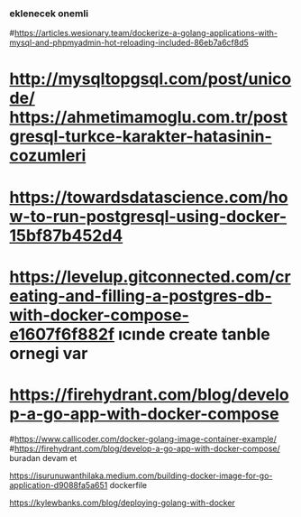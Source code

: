 
### eklenecek onemli 

#https://articles.wesionary.team/dockerize-a-golang-applications-with-mysql-and-phpmyadmin-hot-reloading-included-86eb7a6cf8d5
# http://mysqltopgsql.com/post/unicode/   https://ahmetimamoglu.com.tr/postgresql-turkce-karakter-hatasinin-cozumleri
# https://towardsdatascience.com/how-to-run-postgresql-using-docker-15bf87b452d4
# https://levelup.gitconnected.com/creating-and-filling-a-postgres-db-with-docker-compose-e1607f6f882f   ıcınde create tanble ornegi var 
# https://firehydrant.com/blog/develop-a-go-app-with-docker-compose
#https://www.callicoder.com/docker-golang-image-container-example/
#https://firehydrant.com/blog/develop-a-go-app-with-docker-compose/   buradan devam et 



https://isurunuwanthilaka.medium.com/building-docker-image-for-go-application-d9088fa5a651  dockerfile 


https://kylewbanks.com/blog/deploying-golang-with-docker





